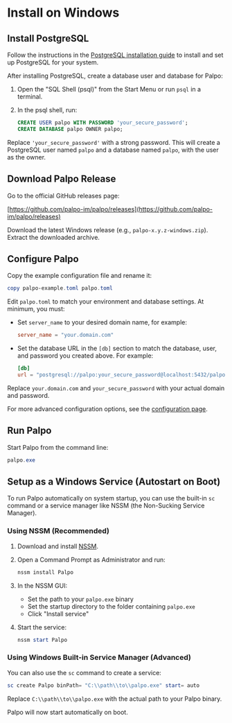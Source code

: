 # Install on Windows

## Install PostgreSQL


Follow the instructions in the [PostgreSQL installation guide](./postgres.md) to install and set up PostgreSQL for your system.

After installing PostgreSQL, create a database user and database for Palpo:

1. Open the "SQL Shell (psql)" from the Start Menu or run `psql` in a terminal.
2. In the psql shell, run:

	```sql
	CREATE USER palpo WITH PASSWORD 'your_secure_password';
	CREATE DATABASE palpo OWNER palpo;
	```

Replace `'your_secure_password'` with a strong password. This will create a PostgreSQL user named `palpo` and a database named `palpo`, with the user as the owner.

## Download Palpo Release

Go to the official GitHub releases page:

[https://github.com/palpo-im/palpo/releases](https://github.com/palpo-im/palpo/releases)

Download the latest Windows release (e.g., `palpo-x.y.z-windows.zip`). Extract the downloaded archive.

## Configure Palpo

Copy the example configuration file and rename it:

```powershell
copy palpo-example.toml palpo.toml
```

Edit `palpo.toml` to match your environment and database settings. At minimum, you must:

- Set `server_name` to your desired domain name, for example:

	```toml
	server_name = "your.domain.com"
	```

- Set the database URL in the `[db]` section to match the database, user, and password you created above. For example:

	```toml
	[db]
	url = "postgresql://palpo:your_secure_password@localhost:5432/palpo"
	```

Replace `your.domain.com` and `your_secure_password` with your actual domain and password.

For more advanced configuration options, see the [configuration page](../configuration/index.md).

## Run Palpo

Start Palpo from the command line:

```powershell
palpo.exe
```

## Setup as a Windows Service (Autostart on Boot)

To run Palpo automatically on system startup, you can use the built-in `sc` command or a service manager like NSSM (the Non-Sucking Service Manager).

### Using NSSM (Recommended)

1. Download and install [NSSM](https://nssm.cc/download).
2. Open a Command Prompt as Administrator and run:

	```powershell
	nssm install Palpo
	```
3. In the NSSM GUI:
	- Set the path to your `palpo.exe` binary
	- Set the startup directory to the folder containing `palpo.exe`
	- Click "Install service"
4. Start the service:

	```powershell
	nssm start Palpo
	```

### Using Windows Built-in Service Manager (Advanced)

You can also use the `sc` command to create a service:

```powershell
sc create Palpo binPath= "C:\\path\\to\\palpo.exe" start= auto
```

Replace `C:\\path\\to\\palpo.exe` with the actual path to your Palpo binary.

Palpo will now start automatically on boot.
